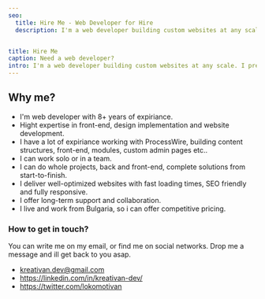 ```yaml
---
seo: 
  title: Hire Me - Web Developer for Hire
  description: I'm a web developer building custom websites at any scale. I prefer front-end development and ProcessWire CMS. I work remotely, from Sofia, Bulgaria.


title: Hire Me
caption: Need a web developer?
intro: I'm a web developer building custom websites at any scale. I prefer front-end development and ProcessWire CMS. I work remotely, from Sofia, Bulgaria.
---
```


## Why me?
* I'm web developer with 8+ years of expiriance.
* Hight expertise in front-end, design implementation and website development.
* I have a lot of expiriance working with ProcessWire, building content structures, front-end, modules, custom admin pages etc.. 
* I can work solo or in a team.
* I can do whole projects, back and front-end, complete solutions from start-to-finish. 
* I deliver well-optimized websites with fast loading times, SEO friendly and fully responsive.
* I offer long-term support and collaboration.
* I live and work from Bulgaria, so i can offer competitive pricing. 

### How to get in touch?
You can write me on my email, or find me on social networks. Drop me a message and ill get back to you asap.
* kreativan.dev@gmail.com
* https://linkedin.com/in/kreativan-dev/
* https://twitter.com/lokomotivan
